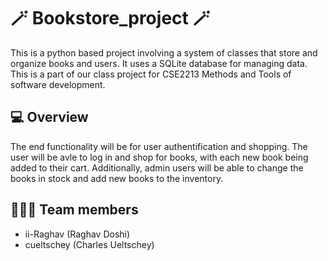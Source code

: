#  🪄 Bookstore_project 🪄
This is a python based project involving a system of classes that store and organize books and users. It uses a SQLite database for managing data. 
This is a part of our class project for CSE2213 Methods and Tools of software development.
## 💻 Overview
The end functionality will be for user authentification and shopping. The user will be avle to log in and shop for books,
with each new book being added to their cart. Additionally, admin users will be able to change the books in stock and add new books to the
inventory.

## 🧑‍🤝‍🧑 Team members
- ii-Raghav (Raghav Doshi)
- cueltschey (Charles Ueltschey)
